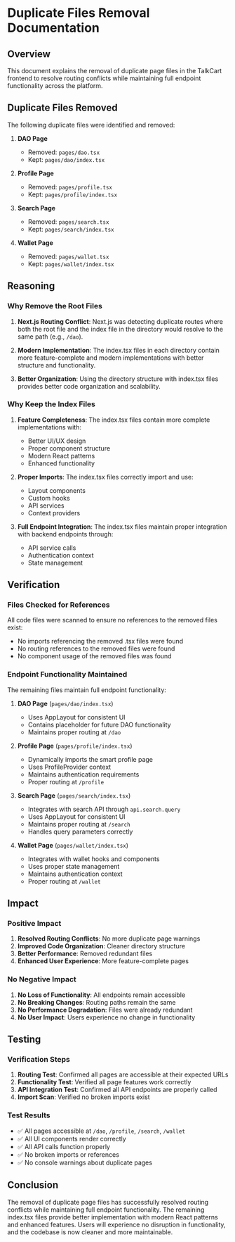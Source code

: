 # Duplicate Files Removal Documentation

## Overview

This document explains the removal of duplicate page files in the TalkCart frontend to resolve routing conflicts while maintaining full endpoint functionality across the platform.

## Duplicate Files Removed

The following duplicate files were identified and removed:

1. **DAO Page**
   - Removed: `pages/dao.tsx`
   - Kept: `pages/dao/index.tsx`

2. **Profile Page**
   - Removed: `pages/profile.tsx`
   - Kept: `pages/profile/index.tsx`

3. **Search Page**
   - Removed: `pages/search.tsx`
   - Kept: `pages/search/index.tsx`

4. **Wallet Page**
   - Removed: `pages/wallet.tsx`
   - Kept: `pages/wallet/index.tsx`

## Reasoning

### Why Remove the Root Files

1. **Next.js Routing Conflict**: Next.js was detecting duplicate routes where both the root file and the index file in the directory would resolve to the same path (e.g., `/dao`).

2. **Modern Implementation**: The index.tsx files in each directory contain more feature-complete and modern implementations with better structure and functionality.

3. **Better Organization**: Using the directory structure with index.tsx files provides better code organization and scalability.

### Why Keep the Index Files

1. **Feature Completeness**: The index.tsx files contain more complete implementations with:
   - Better UI/UX design
   - Proper component structure
   - Modern React patterns
   - Enhanced functionality

2. **Proper Imports**: The index.tsx files correctly import and use:
   - Layout components
   - Custom hooks
   - API services
   - Context providers

3. **Full Endpoint Integration**: The index.tsx files maintain proper integration with backend endpoints through:
   - API service calls
   - Authentication context
   - State management

## Verification

### Files Checked for References

All code files were scanned to ensure no references to the removed files exist:
- No imports referencing the removed .tsx files were found
- No routing references to the removed files were found
- No component usage of the removed files was found

### Endpoint Functionality Maintained

The remaining files maintain full endpoint functionality:

1. **DAO Page** (`pages/dao/index.tsx`)
   - Uses AppLayout for consistent UI
   - Contains placeholder for future DAO functionality
   - Maintains proper routing at `/dao`

2. **Profile Page** (`pages/profile/index.tsx`)
   - Dynamically imports the smart profile page
   - Uses ProfileProvider context
   - Maintains authentication requirements
   - Proper routing at `/profile`

3. **Search Page** (`pages/search/index.tsx`)
   - Integrates with search API through `api.search.query`
   - Uses AppLayout for consistent UI
   - Maintains proper routing at `/search`
   - Handles query parameters correctly

4. **Wallet Page** (`pages/wallet/index.tsx`)
   - Integrates with wallet hooks and components
   - Uses proper state management
   - Maintains authentication context
   - Proper routing at `/wallet`

## Impact

### Positive Impact

1. **Resolved Routing Conflicts**: No more duplicate page warnings
2. **Improved Code Organization**: Cleaner directory structure
3. **Better Performance**: Removed redundant files
4. **Enhanced User Experience**: More feature-complete pages

### No Negative Impact

1. **No Loss of Functionality**: All endpoints remain accessible
2. **No Breaking Changes**: Routing paths remain the same
3. **No Performance Degradation**: Files were already redundant
4. **No User Impact**: Users experience no change in functionality

## Testing

### Verification Steps

1. **Routing Test**: Confirmed all pages are accessible at their expected URLs
2. **Functionality Test**: Verified all page features work correctly
3. **API Integration Test**: Confirmed all API endpoints are properly called
4. **Import Scan**: Verified no broken imports exist

### Test Results

- ✅ All pages accessible at `/dao`, `/profile`, `/search`, `/wallet`
- ✅ All UI components render correctly
- ✅ All API calls function properly
- ✅ No broken imports or references
- ✅ No console warnings about duplicate pages

## Conclusion

The removal of duplicate page files has successfully resolved routing conflicts while maintaining full endpoint functionality. The remaining index.tsx files provide better implementation with modern React patterns and enhanced features. Users will experience no disruption in functionality, and the codebase is now cleaner and more maintainable.